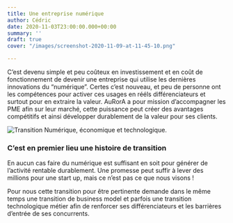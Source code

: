 ```yaml
---
title: Une entreprise numérique
author: Cédric
date: 2020-11-03T23:00:00.000+00:00
summary: ''
draft: true
cover: "/images/screenshot-2020-11-09-at-11-45-10.png"

---
```

C’est devenu simple et peu coûteux en investissement et en coût de fonctionnement de devenir une entreprise qui utilise les dernières innovations du “numérique”. Certes c’est nouveau, et peu de personne ont les compétences pour activer ces usages en rééls différenciateurs et surtout pour en extraire la valeur. AuRorA a pour mission d’accompagner les PME afin sur leur marché, cette puissance peut créer des avantages compétitifs et ainsi développer durablement de la valeur pour ses clients.

  
![Transition Numérique, économique et technologique.](/images/screenshot-2020-11-09-at-11-45-10.png "Transitions")

### C’est en premier lieu une histoire de transition

En aucun cas faire du numérique est suffisant en soit pour générer de l’activité rentable durablement. Une promesse peut suffir à lever des millions pour une start up, mais ce n’est pas ce que nous visons !

Pour nous cette transition pour être pertinente demande dans le même temps une transition de business model et parfois une transition technologique métier afin de renforcer ses différenciateurs et les barrières d’entrée de ses concurrents.